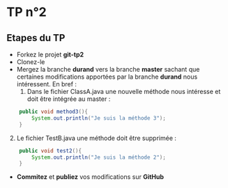 # TP n°2

## Etapes du TP

* Forkez le projet __git-tp2__
* Clonez-le
* Mergez la branche  __durand__  vers la branche  __master__  sachant que certaines modifications apportées par la branche   __durand__   nous intéressent. En bref : 
  1. Dans le fichier ClassA.java une nouvelle méthode nous intéresse et doit être intégrée au master :

```java
    public void method3(){
	    System.out.println("Je suis la méthode 3");
    }
```

  2. Le fichier TestB.java une méthode doit être supprimée : 
  
```java
    public void test2(){
	    System.out.println("Je suis la méthode 2");
    }
```  
  
* __Commitez__ et __publiez__ vos modifications sur __GitHub__
